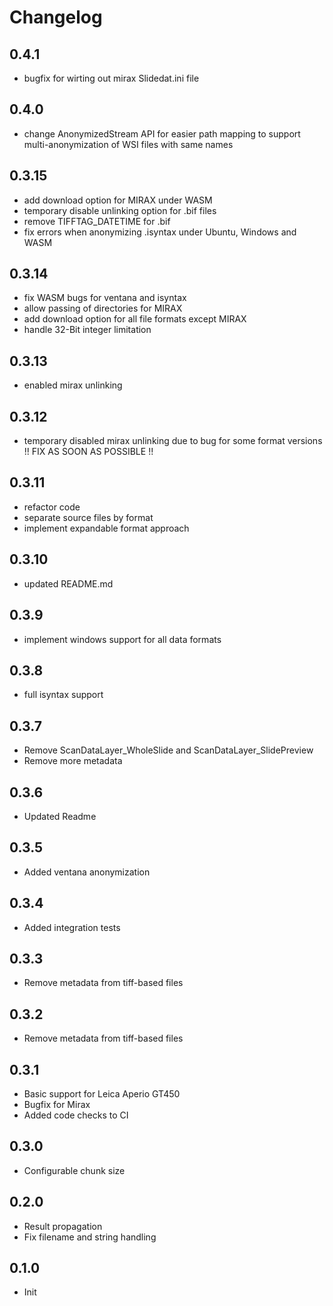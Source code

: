 # Changelog

## 0.4.1

* bugfix for wirting out mirax Slidedat.ini file

## 0.4.0

- change AnonymizedStream API for easier path mapping to support multi-anonymization of WSI files with same names

## 0.3.15

- add download option for MIRAX under WASM
- temporary disable unlinking option for .bif files
- remove TIFFTAG_DATETIME for .bif
- fix errors when anonymizing .isyntax under Ubuntu, Windows and WASM

## 0.3.14

- fix WASM bugs for ventana and isyntax
- allow passing of directories for MIRAX
- add download option for all file formats except MIRAX
- handle 32-Bit integer limitation

## 0.3.13

* enabled mirax unlinking

## 0.3.12

* temporary disabled mirax unlinking due to bug for some format versions
!! FIX AS SOON AS POSSIBLE !!

## 0.3.11

- refactor code
- separate source files by format
- implement expandable format approach

## 0.3.10

- updated README.md

## 0.3.9

- implement windows support for all data formats

## 0.3.8 

- full isyntax support

## 0.3.7

- Remove ScanDataLayer_WholeSlide and ScanDataLayer_SlidePreview
- Remove more metadata

## 0.3.6

- Updated Readme

## 0.3.5

- Added ventana anonymization

## 0.3.4

- Added integration tests

## 0.3.3

- Remove metadata from tiff-based files

## 0.3.2

- Remove metadata from tiff-based files

## 0.3.1

- Basic support for Leica Aperio GT450
- Bugfix for Mirax
- Added code checks to CI

## 0.3.0

- Configurable chunk size

## 0.2.0

- Result propagation
- Fix filename and string handling

## 0.1.0

- Init
